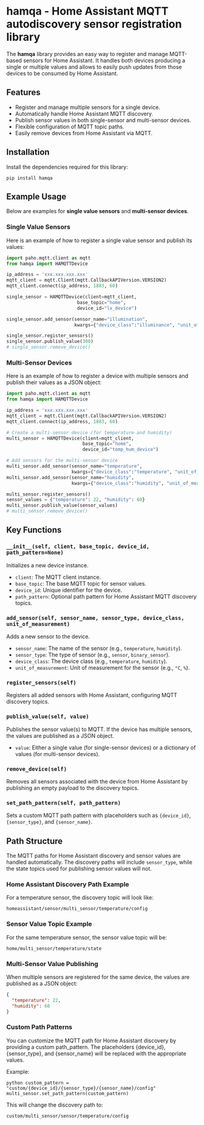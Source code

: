 # hamqa - Home Assistant MQTT autodiscovery sensor registration library

The **hamqa** library provides an easy way to register and manage MQTT-based sensors for Home Assistant. It handles both devices producing a single or multiple values and allows to easily push updates from those devices to be consumed by Home Assistant.

## Features

- Register and manage multiple sensors for a single device.
- Automatically handle Home Assistant MQTT discovery.
- Publish sensor values in both single-sensor and multi-sensor devices.
- Flexible configuration of MQTT topic paths.
- Easily remove devices from Home Assistant via MQTT.

## Installation

Install the dependencies required for this library:

`pip install hamqa`

## Example Usage

Below are examples for **single value sensors** and **multi-sensor devices**.

### Single Value Sensors

Here is an example of how to register a single value sensor and publish its values:

```python
import paho.mqtt.client as mqtt
from hamqa import HAMQTTDevice

ip_address = 'xxx.xxx.xxx.xxx'
mqtt_client = mqtt.Client(mqtt.CallbackAPIVersion.VERSION2)
mqtt_client.connect(ip_address, 1883, 60)

single_sensor = HAMQTTDevice(client=mqtt_client, 
                          base_topic="home",
                          device_id="lx_device")

single_sensor.add_sensor(sensor_name="illumination", 
                         kwargs={"device_class":"illuminance", "unit_of_measurement":"lx"})

single_sensor.register_sensors()
single_sensor.publish_value(300)
# single_sensor.remove_device()
```

### Multi-Sensor Devices

Here is an example of how to register a device with multiple sensors and publish their values as a JSON object:

```python
import paho.mqtt.client as mqtt
from hamqa import HAMQTTDevice

ip_address = 'xxx.xxx.xxx.xxx'
mqtt_client = mqtt.Client(mqtt.CallbackAPIVersion.VERSION2)
mqtt_client.connect(ip_address, 1883, 60)

# Create a multi-sensor device (for temperature and humidity)
multi_sensor = HAMQTTDevice(client=mqtt_client, 
                            base_topic="home",
                            device_id="temp_hum_device")

# Add sensors for the multi-sensor device
multi_sensor.add_sensor(sensor_name="temperature",
                        kwargs={"device_class":"temperature", "unit_of_measurement":"°C"})
multi_sensor.add_sensor(sensor_name="humidity",
                        kwargs={"device_class":"humidity", "unit_of_measurement":"%"})

multi_sensor.register_sensors()
sensor_values = {"temperature": 22, "humidity": 60}
multi_sensor.publish_value(sensor_values)
# multi_sensor.remove_device()
```

## Key Functions

### `__init__(self, client, base_topic, device_id, path_pattern=None)`
Initializes a new device instance.

- `client`: The MQTT client instance.
- `base_topic`: The base MQTT topic for sensor values.
- `device_id`: Unique identifier for the device.
- `path_pattern`: Optional path pattern for Home Assistant MQTT discovery topics.

### `add_sensor(self, sensor_name, sensor_type, device_class, unit_of_measurement)`
Adds a new sensor to the device.

- `sensor_name`: The name of the sensor (e.g., `temperature`, `humidity`).
- `sensor_type`: The type of sensor (e.g., `sensor`, `binary_sensor`).
- `device_class`: The device class (e.g., `temperature`, `humidity`).
- `unit_of_measurement`: Unit of measurement for the sensor (e.g., `°C`, `%`).

### `register_sensors(self)`
Registers all added sensors with Home Assistant, configuring MQTT discovery topics.

### `publish_value(self, value)`
Publishes the sensor value(s) to MQTT. If the device has multiple sensors, the values are published as a JSON object.

- `value`: Either a single value (for single-sensor devices) or a dictionary of values (for multi-sensor devices).

### `remove_device(self)`
Removes all sensors associated with the device from Home Assistant by publishing an empty payload to the discovery topics.

### `set_path_pattern(self, path_pattern)`
Sets a custom MQTT path pattern with placeholders such as `{device_id}`, `{sensor_type}`, and `{sensor_name}`.

## Path Structure

The MQTT paths for Home Assistant discovery and sensor values are handled automatically. The discovery paths will include `sensor_type`, while the state topics used for publishing sensor values will not.

### Home Assistant Discovery Path Example

For a temperature sensor, the discovery topic will look like:

`homeassistant/sensor/multi_sensor/temperature/config`


### Sensor Value Topic Example

For the same temperature sensor, the sensor value topic will be:

`home/multi_sensor/temperature/state`


### Multi-Sensor Value Publishing

When multiple sensors are registered for the same device, the values are published as a JSON object:

```json
{
  "temperature": 22,
  "humidity": 60
}
```

### Custom Path Patterns

You can customize the MQTT path for Home Assistant discovery by providing a custom path_pattern. The placeholders {device_id}, {sensor_type}, and {sensor_name} will be replaced with the appropriate values.

Example:

```python custom_pattern = "custom/{device_id}/{sensor_type}/{sensor_name}/config" multi_sensor.set_path_pattern(custom_pattern) ```

This will change the discovery path to:

`custom/multi_sensor/sensor/temperature/config`